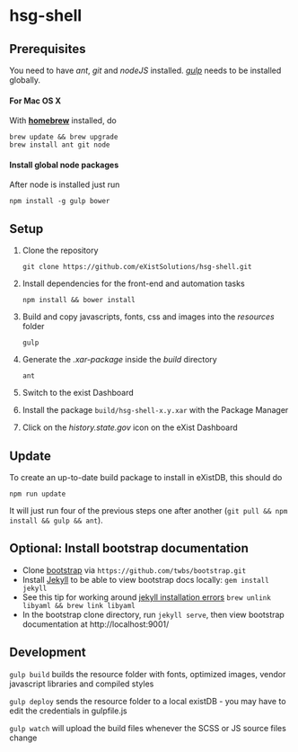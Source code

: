 # hsg-shell

## Prerequisites

You need to have *ant*, *git* and *nodeJS* installed.
*[gulp](http://gulpjs.com/)* needs to be installed globally.

#### For Mac OS X

With **[homebrew](http://brew.sh#install)** installed, do

    brew update && brew upgrade
    brew install ant git node

#### Install global node packages

After node is installed just run

    npm install -g gulp bower

## Setup

1. Clone the repository

    `git clone https://github.com/eXistSolutions/hsg-shell.git`

1. Install dependencies for the front-end and automation tasks

    `npm install && bower install`

1. Build and copy javascripts, fonts, css and images into the *resources* folder

    `gulp`

1. Generate the *.xar-package* inside the *build* directory

    `ant`

1. Switch to the exist Dashboard

1. Install the package `build/hsg-shell-x.y.xar` with the Package Manager

1. Click on the *history.state.gov* icon on the eXist Dashboard

## Update

To create an up-to-date build package to install in eXistDB, this should do

    npm run update

It will just run four of the previous steps one after another (`git pull && npm install && gulp && ant`).

## Optional: Install bootstrap documentation

- Clone [bootstrap](https://github.com/twbs/bootstrap) via `https://github.com/twbs/bootstrap.git`
- Install [Jekyll](http://jekyllrb.com/docs/installation/) to be able to view bootstrap docs locally: `gem install jekyll`
- See this tip for working around [jekyll installation errors](https://github.com/wayneeseguin/rvm/issues/2689#issuecomment-52753818) `brew unlink libyaml && brew link libyaml`
- In the bootstrap clone directory, run `jekyll serve`, then view bootstrap documentation at http://localhost:9001/

## Development

`gulp build` builds the resource folder with fonts, optimized images, vendor javascript libraries and compiled styles

`gulp deploy` sends the resource folder to a local existDB - you may have to edit the credentials in gulpfile.js

`gulp watch` will upload the build files whenever the SCSS or JS source files change